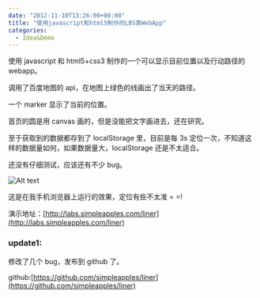 ```yaml
---
date: "2012-11-10T13:26:00+00:00"
title: "使用javascript和html5制作的LBS类WebApp"
categories:
  - Idea&Demo
---
```


使用 javascript 和 html5+css3 制作的一个可以显示目前位置以及行动路径的 webapp。

调用了百度地图的 api，在地图上绿色的线画出了当天的路径。

一个 marker 显示了当前的位置。

首页的圆是用 canvas 画的，但是没能把文字画进去，还在研究。

至于获取到的数据都存到了 localStorage 里，目前是每 3s 定位一次，不知道这样的数据量如何，如果数据量大，localStorage 还是不太适合。

还没有仔细测试，应该还有不少 bug。

![Alt text](/images/cellphonepreview.jpg)

这是在我手机浏览器上运行的效果，定位有些不太准 = =!

演示地址：[http://labs.simpleapples.com/liner](http://labs.simpleapples.com/liner)

### update1:

修改了几个 bug，发布到 github 了。

github:[https://github.com/simpleapples/liner](https://github.com/simpleapples/liner)

